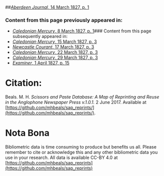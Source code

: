 ##[*Aberdeen Journal*, 14 March 1827, p. 1](https://mhbeals.github.io/sap_html/Aberdeen-Journal/Aberdeen-Journal-14-March-1827-p-1)

### Content from this page previously appeared in:
+ [*Caledonian Mercury*, 8 March 1827, p. 1](https://mhbeals.github.io/sap_html/Caledonian-Mercury/Caledonian-Mercury-8-March-1827-p-1)### Content from this page subsequently appeared in:
+ [*Caledonian Mercury*, 15 March 1827, p. 3](https://mhbeals.github.io/sap_html/Caledonian-Mercury/Caledonian-Mercury-15-March-1827-p-3)
+ [*Newcastle Courant*, 17 March 1827, p. 3](https://mhbeals.github.io/sap_html/Newcastle-Courant/Newcastle-Courant-17-March-1827-p-3)
+ [*Caledonian Mercury*, 22 March 1827, p. 3](https://mhbeals.github.io/sap_html/Caledonian-Mercury/Caledonian-Mercury-22-March-1827-p-3)
+ [*Caledonian Mercury*, 29 March 1827, p. 3](https://mhbeals.github.io/sap_html/Caledonian-Mercury/Caledonian-Mercury-29-March-1827-p-3)
+ [*Examiner*, 1 April 1827, p. 15](https://mhbeals.github.io/sap_html/Examiner/Examiner-1-April-1827-p-15)
                    
# Citation: 

Beals. M. H. *Scissors and Paste Database: A Map of Reprinting and Reuse in the Anglophone Newspaper Press v.1.0.1.* 2 June 2017. Available at [https://github.com/mhbeals/sap_reprints/](https://github.com/mhbeals/sap_reprints/). 
                    
# Nota Bona

Bibliometric data is time consuming to produce but benefits us all. Please remember to cite or acknowledge this and any other bibliometric data you use in your research. All data is available CC-BY 4.0 at [https://github.com/mhbeals/sap_reprints](https://github.com/mhbeals/sap_reprints)